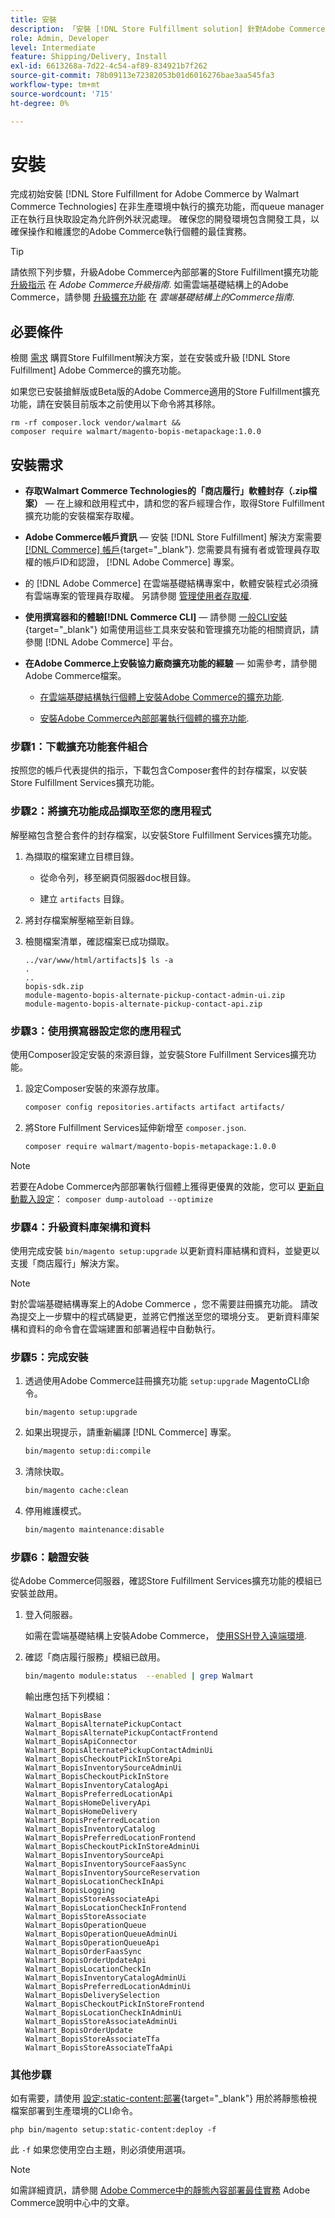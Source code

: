 ```yaml
---
title: 安裝
description: 「安裝 [!DNL Store Fulfillment solution] 針對Adobe Commerce店面，使用PHP的撰寫器。」
role: Admin, Developer
level: Intermediate
feature: Shipping/Delivery, Install
exl-id: 6613268a-7d22-4c54-af89-834921b7f262
source-git-commit: 78b09113e72382053b01d6016276bae3aa545fa3
workflow-type: tm+mt
source-wordcount: '715'
ht-degree: 0%

---
```



# 安裝

完成初始安裝 [!DNL Store Fulfillment for Adobe Commerce by Walmart Commerce Technologies] 在非生產環境中執行的擴充功能，而queue manager正在執行且快取設定為允許例外狀況處理。 確保您的開發環境包含開發工具，以確保操作和維護您的Adobe Commerce執行個體的最佳實務。

>[!TIP]
>
>請依照下列步驟，升級Adobe Commerce內部部署的Store Fulfillment擴充功能 [升級指示](https://experienceleague.adobe.com/docs/commerce-operations/upgrade-guide/modules/upgrade.html) 在 _Adobe Commerce升級指南_. 如需雲端基礎結構上的Adobe Commerce，請參閱 [升級擴充功能](https://experienceleague.adobe.com/docs/commerce-cloud-service/user-guide/configure-store/extensions.html#upgrade-an-extension) 在 *雲端基礎結構上的Commerce指南*.

## 必要條件

檢閱 [需求](solution-requirements.md) 購買Store Fulfillment解決方案，並在安裝或升級 [!DNL Store Fulfillment] Adobe Commerce的擴充功能。

如果您已安裝搶鮮版或Beta版的Adobe Commerce適用的Store Fulfillment擴充功能，請在安裝目前版本之前使用以下命令將其移除。

```terminal
rm -rf composer.lock vendor/walmart &&
composer require walmart/magento-bopis-metapackage:1.0.0
```

## 安裝需求

- **存取Walmart Commerce Technologies的「商店履行」軟體封存（.zip檔案）** — 在上線和啟用程式中，請和您的客戶經理合作，取得Store Fulfillment擴充功能的安裝檔案存取權。

- **Adobe Commerce帳戶資訊** — 安裝 [!DNL Store Fulfillment] 解決方案需要 [[!DNL Commerce] 帳戶](https://docs.magento.com/user-guide/magento/magento-account.html){target="_blank"}. 您需要具有擁有者或管理員存取權的帳戶ID和認證， [!DNL Adobe Commerce] 專案。

- 的 [!DNL Adobe Commerce] 在雲端基礎結構專案中，軟體安裝程式必須擁有雲端專案的管理員存取權。 另請參閱 [管理使用者存取權](https://devdocs.magento.com/cloud/project/user-admin.html).

- **使用撰寫器和的體驗[!DNL Commerce CLI]** — 請參閱 [一般CLI安裝](https://devdocs.magento.com/extensions/install/){target="_blank"} 如需使用這些工具來安裝和管理擴充功能的相關資訊，請參閱 [!DNL Adobe Commerce] 平台。

- **在Adobe Commerce上安裝協力廠商擴充功能的經驗** — 如需參考，請參閱Adobe Commerce檔案。

   - [在雲端基礎結構執行個體上安裝Adobe Commerce的擴充功能](https://devdocs.magento.com/cloud/howtos/install-components.html#install-an-extension).

   - [安裝Adobe Commerce內部部署執行個體的擴充功能](https://devdocs.magento.com/extensions/install/).

### 步驟1：下載擴充功能套件組合

按照您的帳戶代表提供的指示，下載包含Composer套件的封存檔案，以安裝Store Fulfillment Services擴充功能。

### 步驟2：將擴充功能成品擷取至您的應用程式

解壓縮包含整合套件的封存檔案，以安裝Store Fulfillment Services擴充功能。

1. 為擷取的檔案建立目標目錄。

   - 從命令列，移至網頁伺服器doc根目錄。

   - 建立 `artifacts` 目錄。

1. 將封存檔案解壓縮至新目錄。

1. 檢閱檔案清單，確認檔案已成功擷取。

   ```
   ../var/www/html/artifacts]$ ls -a
   .
   ..
   bopis-sdk.zip
   module-magento-bopis-alternate-pickup-contact-admin-ui.zip
   module-magento-bopis-alternate-pickup-contact-api.zip
   ```

### 步驟3：使用撰寫器設定您的應用程式

使用Composer設定安裝的來源目錄，並安裝Store Fulfillment Services擴充功能。

1. 設定Composer安裝的來源存放庫。

   ```bash
   composer config repositories.artifacts artifact artifacts/
   ```

1. 將Store Fulfillment Services延伸新增至 `composer.json`.

   ```bash
   composer require walmart/magento-bopis-metapackage:1.0.0
   ```

>[!NOTE]
>
>若要在Adobe Commerce內部部署執行個體上獲得更優異的效能，您可以 [更新自動載入設定](https://experienceleague.adobe.com/docs/commerce-operations/performance-best-practices/deployment-flow.html#update-the-autoloader)： `composer dump-autoload --optimize`

### 步驟4：升級資料庫架構和資料

使用完成安裝 `bin/magento setup:upgrade` 以更新資料庫結構和資料，並變更以支援「商店履行」解決方案。

>[!NOTE]
>
>對於雲端基礎結構專案上的Adobe Commerce ，您不需要註冊擴充功能。 請改為提交上一步驟中的程式碼變更，並將它們推送至您的環境分支。 更新資料庫架構和資料的命令會在雲端建置和部署過程中自動執行。

### 步驟5：完成安裝

1. 透過使用Adobe Commerce註冊擴充功能 `setup:upgrade` MagentoCLI命令。

   ```terminal
   bin/magento setup:upgrade
   ```

1. 如果出現提示，請重新編譯 [!DNL Commerce] 專案。

   ```bash
   bin/magento setup:di:compile
   ```

1. 清除快取。

   ```bash
   bin/magento cache:clean
   ```

1. 停用維護模式。

   ```bash
   bin/magento maintenance:disable
   ```

### 步驟6：驗證安裝

從Adobe Commerce伺服器，確認Store Fulfillment Services擴充功能的模組已安裝並啟用。

1. 登入伺服器。

   如需在雲端基礎結構上安裝Adobe Commerce， [使用SSH登入遠端環境](https://devdocs.magento.com/cloud/env/environments-ssh.html#ssh).

1. 確認「商店履行服務」模組已啟用。

   ```bash
   bin/magento module:status  --enabled | grep Walmart
   ```

   輸出應包括下列模組：

   ```
   Walmart_BopisBase
   Walmart_BopisAlternatePickupContact
   Walmart_BopisAlternatePickupContactFrontend
   Walmart_BopisApiConnector
   Walmart_BopisAlternatePickupContactAdminUi
   Walmart_BopisCheckoutPickInStoreApi
   Walmart_BopisInventorySourceAdminUi
   Walmart_BopisCheckoutPickInStore
   Walmart_BopisInventoryCatalogApi
   Walmart_BopisPreferredLocationApi
   Walmart_BopisHomeDeliveryApi
   Walmart_BopisHomeDelivery
   Walmart_BopisPreferredLocation
   Walmart_BopisInventoryCatalog
   Walmart_BopisPreferredLocationFrontend
   Walmart_BopisCheckoutPickInStoreAdminUi
   Walmart_BopisInventorySourceApi
   Walmart_BopisInventorySourceFaasSync
   Walmart_BopisInventorySourceReservation
   Walmart_BopisLocationCheckInApi
   Walmart_BopisLogging
   Walmart_BopisStoreAssociateApi
   Walmart_BopisLocationCheckInFrontend
   Walmart_BopisStoreAssociate
   Walmart_BopisOperationQueue
   Walmart_BopisOperationQueueAdminUi
   Walmart_BopisOperationQueueApi
   Walmart_BopisOrderFaasSync
   Walmart_BopisOrderUpdateApi
   Walmart_BopisLocationCheckIn
   Walmart_BopisInventoryCatalogAdminUi
   Walmart_BopisPreferredLocationAdminUi
   Walmart_BopisDeliverySelection
   Walmart_BopisCheckoutPickInStoreFrontend
   Walmart_BopisLocationCheckInAdminUi
   Walmart_BopisStoreAssociateAdminUi
   Walmart_BopisOrderUpdate
   Walmart_BopisStoreAssociateTfa
   Walmart_BopisStoreAssociateTfaApi
   ```

### 其他步驟

如有需要，請使用 [設定:static-content:部署](https://experienceleague.adobe.com/docs/commerce-operations/reference/commerce-on-premises.html){target="_blank"} 用於將靜態檢視檔案部署到生產環境的CLI命令。

```terminal
php bin/magento setup:static-content:deploy -f
```

此 `-f` 如果您使用空白主題，則必須使用選項。

>[!NOTE]
>
>如需詳細資訊，請參閱 [Adobe Commerce中的靜態內容部署最佳實務](https://experienceleague.adobe.com/docs/commerce-operations/implementation-playbook/best-practices/development/static-content-deployment.html) Adobe Commerce說明中心中的文章。


